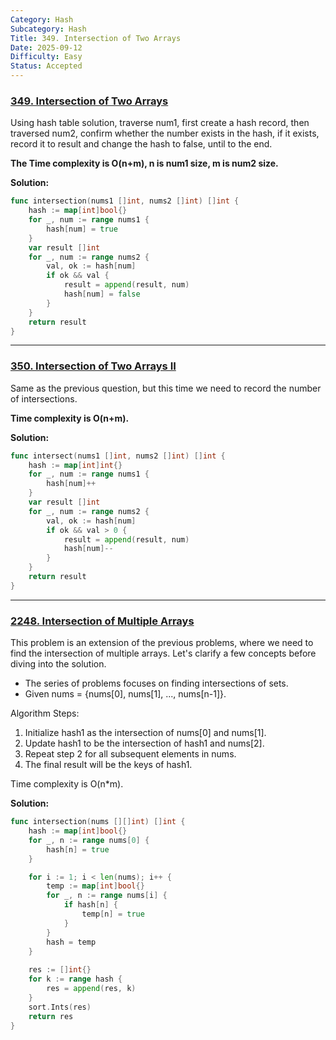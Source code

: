 ```yaml
---
Category: Hash
Subcategory: Hash
Title: 349. Intersection of Two Arrays
Date: 2025-09-12
Difficulty: Easy
Status: Accepted
---
```

### [349. Intersection of Two Arrays]

Using hash table solution, traverse num1, first create a hash record, then traversed num2, 
confirm whether the number exists in the hash, if it exists, record it to result and change the hash to false, until to the end.

**The Time complexity is O(n+m), n is num1 size, m is num2 size.** 

**Solution:**
```go
func intersection(nums1 []int, nums2 []int) []int {
	hash := map[int]bool{}
	for _, num := range nums1 {
		hash[num] = true
	}
	var result []int
	for _, num := range nums2 {
		val, ok := hash[num]
		if ok && val {
			result = append(result, num)
			hash[num] = false
		}
	}
	return result
}
```

[349. Intersection of Two Arrays]: https://leetcode.com/problems/intersection-of-two-arrays/

---

### [350. Intersection of Two Arrays II]

Same as the previous question, but this time we need to record the number of intersections.

**Time complexity is O(n+m).**

**Solution:**
```go
func intersect(nums1 []int, nums2 []int) []int {
    hash := map[int]int{}
    for _, num := range nums1 {
        hash[num]++
    }
    var result []int
    for _, num := range nums2 {
        val, ok := hash[num]
        if ok && val > 0 {
            result = append(result, num)
            hash[num]--
        }
    }
    return result
}
```

[350. Intersection of Two Arrays II]: https://leetcode.com/problems/intersection-of-two-arrays-ii/

---

### [2248. Intersection of Multiple Arrays]

This problem is an extension of the previous problems, 
where we need to find the intersection of multiple arrays. Let's clarify a few concepts before diving into the solution.

-   The series of problems focuses on finding intersections of sets.
-   Given nums = {nums[0], nums[1], ..., nums[n-1]}.

Algorithm Steps:
1.  Initialize hash1 as the intersection of nums[0] and nums[1].
2.  Update hash1 to be the intersection of hash1 and nums[2].
3.  Repeat step 2 for all subsequent elements in nums.
4.  The final result will be the keys of hash1.

Time complexity is O(n*m).

**Solution:**
```go
func intersection(nums [][]int) []int {
    hash := map[int]bool{}
    for _, n := range nums[0] {
        hash[n] = true
    }

    for i := 1; i < len(nums); i++ {
        temp := map[int]bool{}
        for _, n := range nums[i] {
            if hash[n] {
                temp[n] = true
            }
        }
        hash = temp
    }
    
    res := []int{}
    for k := range hash {
        res = append(res, k)
    }
    sort.Ints(res)
    return res
}
```

[2248. Intersection of Multiple Arrays]: https://leetcode.com/problems/intersection-of-multiple-arrays/